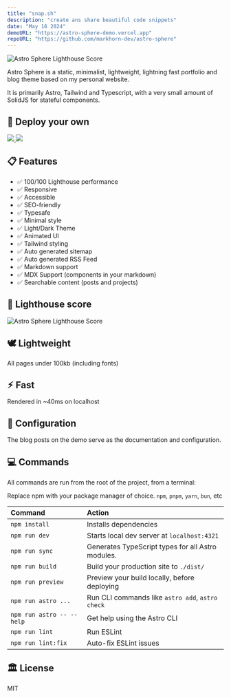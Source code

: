 ```yaml
---
title: "snap.sh"
description: "create ans share beautiful code snippets"
date: "May 16 2024"
demoURL: "https://astro-sphere-demo.vercel.app"
repoURL: "https://github.com/markhorn-dev/astro-sphere"
---
```


![Astro Sphere Lighthouse Score](/astro-sphere.jpg)

Astro Sphere is a static, minimalist, lightweight, lightning fast portfolio and blog theme based on my personal website.

It is primarily Astro, Tailwind and Typescript, with a very small amount of SolidJS for stateful components.

## 🚀 Deploy your own

<div class="flex gap-2">
  <a target="_blank" aria-label="Deploy with Vercel" href="https://vercel.com/new/clone?repository-url=https://github.com/markhorn-dev/astro-sphere">
    <img src="/deploy_vercel.svg" />
  </a>
  <a target="_blank" aria-label="Deploy with Netlify" href="https://app.netlify.com/start/deploy?repository=https://github.com/markhorn-dev/astro-sphere">
    <img src="/deploy_netlify.svg" />
  </a>
</div>

## 📋 Features

-   ✅ 100/100 Lighthouse performance
-   ✅ Responsive
-   ✅ Accessible
-   ✅ SEO-friendly
-   ✅ Typesafe
-   ✅ Minimal style
-   ✅ Light/Dark Theme
-   ✅ Animated UI
-   ✅ Tailwind styling
-   ✅ Auto generated sitemap
-   ✅ Auto generated RSS Feed
-   ✅ Markdown support
-   ✅ MDX Support (components in your markdown)
-   ✅ Searchable content (posts and projects)

## 💯 Lighthouse score

![Astro Sphere Lighthouse Score](/lighthouse.png)

## 🕊️ Lightweight

All pages under 100kb (including fonts)

## ⚡︎ Fast

Rendered in ~40ms on localhost

## 📄 Configuration

The blog posts on the demo serve as the documentation and configuration.

## 💻 Commands

All commands are run from the root of the project, from a terminal:

Replace npm with your package manager of choice. `npm`, `pnpm`, `yarn`, `bun`, etc

| Command                   | Action                                            |
| :------------------------ | :------------------------------------------------ |
| `npm install`             | Installs dependencies                             |
| `npm run dev`             | Starts local dev server at `localhost:4321`       |
| `npm run sync`            | Generates TypeScript types for all Astro modules. |
| `npm run build`           | Build your production site to `./dist/`           |
| `npm run preview`         | Preview your build locally, before deploying      |
| `npm run astro ...`       | Run CLI commands like `astro add`, `astro check`  |
| `npm run astro -- --help` | Get help using the Astro CLI                      |
| `npm run lint`            | Run ESLint                                        |
| `npm run lint:fix`        | Auto-fix ESLint issues                            |

## 🏛️ License

MIT
